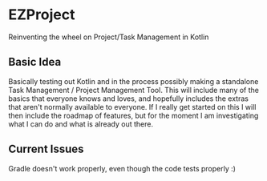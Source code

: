 # EZProject
Reinventing the wheel on Project/Task Management in Kotlin

## Basic Idea
Basically testing out Kotlin and in the process possibly making a standalone Task Management / Project Management Tool.
This will include many of the basics that everyone knows and loves, and hopefully includes the extras that aren't normally available to everyone.
If I really get started on this I will then include the roadmap of features, but for the moment I am investigating what I can do and what is already out there.

## Current Issues
Gradle doesn't work properly, even though the code tests properly :)